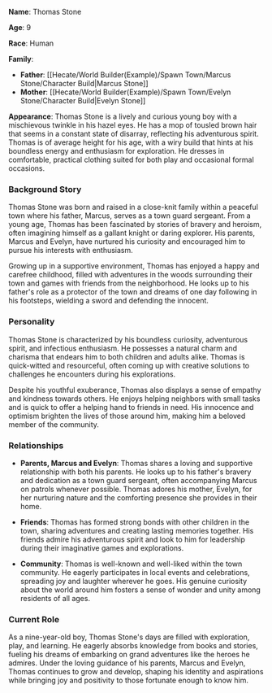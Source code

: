 **Name**: Thomas Stone

**Age**: 9

**Race**: Human

**Family**:

- **Father**: [[Hecate/World Builder(Example)/Spawn Town/Marcus Stone/Character Build|Marcus Stone]]
- **Mother**: [[Hecate/World Builder(Example)/Spawn Town/Evelyn Stone/Character Build|Evelyn Stone]]

**Appearance**: Thomas Stone is a lively and curious young boy with a mischievous twinkle in his hazel eyes. He has a mop of tousled brown hair that seems in a constant state of disarray, reflecting his adventurous spirit. Thomas is of average height for his age, with a wiry build that hints at his boundless energy and enthusiasm for exploration. He dresses in comfortable, practical clothing suited for both play and occasional formal occasions.

### Background Story

Thomas Stone was born and raised in a close-knit family within a peaceful town where his father, Marcus, serves as a town guard sergeant. From a young age, Thomas has been fascinated by stories of bravery and heroism, often imagining himself as a gallant knight or daring explorer. His parents, Marcus and Evelyn, have nurtured his curiosity and encouraged him to pursue his interests with enthusiasm.

Growing up in a supportive environment, Thomas has enjoyed a happy and carefree childhood, filled with adventures in the woods surrounding their town and games with friends from the neighborhood. He looks up to his father's role as a protector of the town and dreams of one day following in his footsteps, wielding a sword and defending the innocent.

### Personality

Thomas Stone is characterized by his boundless curiosity, adventurous spirit, and infectious enthusiasm. He possesses a natural charm and charisma that endears him to both children and adults alike. Thomas is quick-witted and resourceful, often coming up with creative solutions to challenges he encounters during his explorations.

Despite his youthful exuberance, Thomas also displays a sense of empathy and kindness towards others. He enjoys helping neighbors with small tasks and is quick to offer a helping hand to friends in need. His innocence and optimism brighten the lives of those around him, making him a beloved member of the community.

### Relationships

- **Parents, Marcus and Evelyn**: Thomas shares a loving and supportive relationship with both his parents. He looks up to his father's bravery and dedication as a town guard sergeant, often accompanying Marcus on patrols whenever possible. Thomas adores his mother, Evelyn, for her nurturing nature and the comforting presence she provides in their home.
    
- **Friends**: Thomas has formed strong bonds with other children in the town, sharing adventures and creating lasting memories together. His friends admire his adventurous spirit and look to him for leadership during their imaginative games and explorations.
    
- **Community**: Thomas is well-known and well-liked within the town community. He eagerly participates in local events and celebrations, spreading joy and laughter wherever he goes. His genuine curiosity about the world around him fosters a sense of wonder and unity among residents of all ages.
    

### Current Role

As a nine-year-old boy, Thomas Stone's days are filled with exploration, play, and learning. He eagerly absorbs knowledge from books and stories, fueling his dreams of embarking on grand adventures like the heroes he admires. Under the loving guidance of his parents, Marcus and Evelyn, Thomas continues to grow and develop, shaping his identity and aspirations while bringing joy and positivity to those fortunate enough to know him.